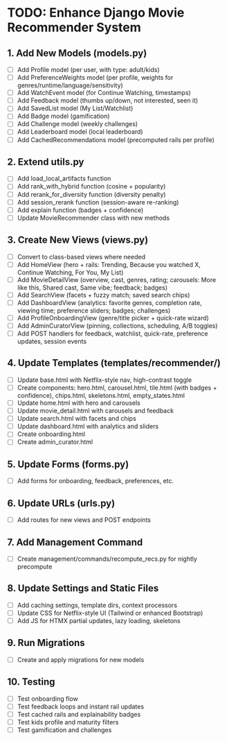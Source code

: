 # TODO: Enhance Django Movie Recommender System

## 1. Add New Models (models.py)
- [ ] Add Profile model (per user, with type: adult/kids)
- [ ] Add PreferenceWeights model (per profile, weights for genres/runtime/language/sensitivity)
- [ ] Add WatchEvent model (for Continue Watching, timestamps)
- [ ] Add Feedback model (thumbs up/down, not interested, seen it)
- [ ] Add SavedList model (My List/Watchlist)
- [ ] Add Badge model (gamification)
- [ ] Add Challenge model (weekly challenges)
- [ ] Add Leaderboard model (local leaderboard)
- [ ] Add CachedRecommendations model (precomputed rails per profile)

## 2. Extend utils.py
- [ ] Add load_local_artifacts function
- [ ] Add rank_with_hybrid function (cosine + popularity)
- [ ] Add rerank_for_diversity function (diversity penalty)
- [ ] Add session_rerank function (session-aware re-ranking)
- [ ] Add explain function (badges + confidence)
- [ ] Update MovieRecommender class with new methods

## 3. Create New Views (views.py)
- [ ] Convert to class-based views where needed
- [ ] Add HomeView (hero + rails: Trending, Because you watched X, Continue Watching, For You, My List)
- [ ] Add MovieDetailView (overview, cast, genres, rating; carousels: More like this, Shared cast, Same vibe; feedback; badges)
- [ ] Add SearchView (facets + fuzzy match; saved search chips)
- [ ] Add DashboardView (analytics: favorite genres, completion rate, viewing time; preference sliders; badges; challenges)
- [ ] Add ProfileOnboardingView (genre/title picker + quick-rate wizard)
- [ ] Add AdminCuratorView (pinning, collections, scheduling, A/B toggles)
- [ ] Add POST handlers for feedback, watchlist, quick-rate, preference updates, session events

## 4. Update Templates (templates/recommender/)
- [ ] Update base.html with Netflix-style nav, high-contrast toggle
- [ ] Create components: hero.html, carousel.html, tile.html (with badges + confidence), chips.html, skeletons.html, empty_states.html
- [ ] Update home.html with hero and carousels
- [ ] Update movie_detail.html with carousels and feedback
- [ ] Update search.html with facets and chips
- [ ] Update dashboard.html with analytics and sliders
- [ ] Create onboarding.html
- [ ] Create admin_curator.html

## 5. Update Forms (forms.py)
- [ ] Add forms for onboarding, feedback, preferences, etc.

## 6. Update URLs (urls.py)
- [ ] Add routes for new views and POST endpoints

## 7. Add Management Command
- [ ] Create management/commands/recompute_recs.py for nightly precompute

## 8. Update Settings and Static Files
- [ ] Add caching settings, template dirs, context processors
- [ ] Update CSS for Netflix-style UI (Tailwind or enhanced Bootstrap)
- [ ] Add JS for HTMX partial updates, lazy loading, skeletons

## 9. Run Migrations
- [ ] Create and apply migrations for new models

## 10. Testing
- [ ] Test onboarding flow
- [ ] Test feedback loops and instant rail updates
- [ ] Test cached rails and explainability badges
- [ ] Test kids profile and maturity filters
- [ ] Test gamification and challenges
